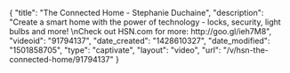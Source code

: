 {
    "title": "The Connected Home - Stephanie Duchaine",
    "description": "Create a smart home with the power of technology - locks, security, light bulbs and more! \nCheck out HSN.com for more: http:\/\/goo.gl\/ieh7M8",
    "videoid": "91794137",
    "date_created": "1428610327",
    "date_modified": "1501858705",
    "type": "captivate",
    "layout": "video",
    "url": "\/v\/hsn-the-connected-home\/91794137"
}
